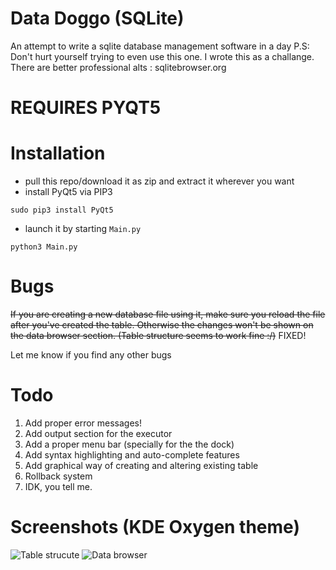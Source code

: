 # Data Doggo (SQLite)
An attempt to write a sqlite database management software in a day
P.S: Don't hurt yourself trying to even use this one. I wrote this as a challange. There are better professional alts : sqlitebrowser.org 
# REQUIRES PYQT5

# Installation
- pull this repo/download it as zip and extract it wherever you want
- install PyQt5 via PIP3
```
sudo pip3 install PyQt5
```
- launch it by starting ```Main.py```
```
python3 Main.py
```

# Bugs
~~If you are creating a new database file using it, make sure you reload the file after you've created the table. Otherwise the changes won't be shown on the data browser section. (Table structure seems to work fine :/)~~
FIXED! 

Let me know if you find any other bugs

# Todo
1. Add proper error messages!
2. Add output section for the executor
3. Add a proper menu bar (specially for the the dock)
4. Add syntax highlighting and auto-complete features
5. Add graphical way of creating and altering existing table
6. Rollback system
7. IDK, you tell me.

# Screenshots (KDE Oxygen theme)
![Table strucute](https://i.imgur.com/mhlLGZe.png)
![Data browser](https://i.imgur.com/9JrdzRE.png)
